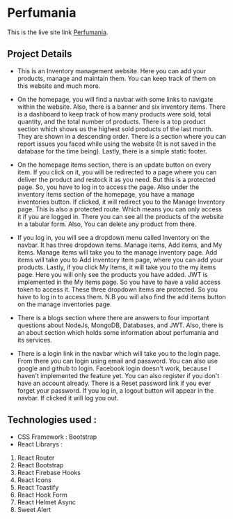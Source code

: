 # Perfumania

This is the live site link [Perfumania](https://perfumania-4c8ba.web.app/).

## Project Details

* This is an Inventory management website. Here you can add your products, manage and maintain them. You can keep track of them on this website and much more.

* On the homepage, you will find a navbar with some links to navigate within the website. Also, there is a banner and six inventory items. There is a dashboard to keep track of how many products were sold, total quantity, and the total number of products. There is a top product section which shows us the highest sold products of the last month. They are shown in a descending order. There is a section where you can report issues you faced while using the website (It is not saved in the database for the time being). Lastly, there is a simple static footer.

* On the homepage items section, there is an update button on every item. If you click on it, you will be redirected to a page where you can deliver the product and restock it as you need. But this is a protected page. So, you have to log in to access the page. Also under the inventory items section of the homepage, you have a manage inventories button. If clicked, it will redirect you to the Manage Inventory page. This is also a protected route. Which means you can only access it if you are logged in. There you can see all the products of the website in a tabular form. Also, You can delete any product from there.

* If you log in, you will see a dropdown menu called Inventory on the navbar. It has three dropdown items. Manage items, Add items, and My items. Manage items will take you to the manage inventory page. Add items will take you to Add inventory item page, where you can add your products. Lastly, if you click My Items, it will take you to the my items page. Here you will only see the products you have added. JWT is implemented in the My items page. So you have to have a valid access token to access it. These three dropdown items are protected. So you have to log in to access them. N.B you will also find the add items button on the manage inventories page.

* There is a blogs section where there are answers to four important questions about NodeJs, MongoDB, Databases, and JWT. Also, there is an about section which holds some information about perfumania and its services.

* There is a login link in the navbar which will take you to the login page. From there you can login using email and password. You can also use google and github to login. Facebook login doesn't work, because I haven't implemented the feature yet. You can also register if you don't have an account already. There is a Reset password link if you ever forget your password. If you log in, a logout button will appear in the navbar. If clicked it will log you out.


## Technologies used :
* CSS Framework : Bootstrap
* React Librarys :
1. React Router
2. React Bootstrap
3. React Firebase Hooks
4. React Icons
5. React Toastify
6. React Hook Form
7. React Helmet Async
8. Sweet Alert